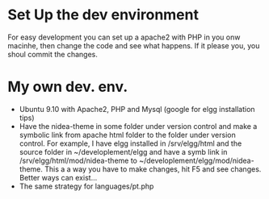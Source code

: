# Set Up the dev environment #

For easy development you can set up a apache2 with PHP in you onw macinhe, then change the code and see what happens. If it please you, you shoul commit the changes.

# My own dev. env. #

  * Ubuntu 9.10 with Apache2, PHP and Mysql (google for elgg installation tips)
  * Have the nidea-theme in some folder under version control and make a symbolic link from apache html folder to the folder under version control. For example, I have elgg installed in /srv/elgg/html and the source folder in ~/developlement/elgg and have a symb link in /srv/elgg/html/mod/nidea-theme to ~/developlement/elgg/mod/nidea-theme. This a a way you have to make changes, hit F5 and see changes. Better ways can exist...
  * The same strategy for languages/pt.php
